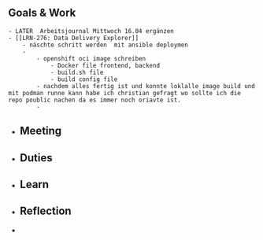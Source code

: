 ## Goals & Work
	- LATER  Arbeitsjournal Mittwoch 16.04 ergänzen
	- [[LRN-276: Data Delivery Explorer]]
		- näschte schritt werden  mit ansible deploymen
		-
			- openshift oci image schreiben
				- Docker file frontend, backend
				- build.sh file
				- build config file
			- nachdem alles fertig ist und konnte loklalle image build und mit podman runne kann habe ich christian gefragt wo sollte ich die repo poublic nachen da es immer noch oriavte ist.
			-
- ## Meeting
- ## Duties
- ## Learn
- ## Reflection
-